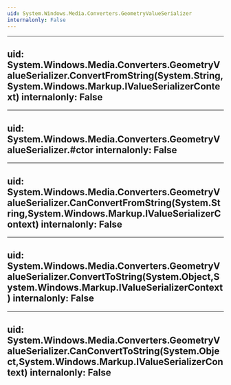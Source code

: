 ```yaml
---
uid: System.Windows.Media.Converters.GeometryValueSerializer
internalonly: False
---
```


---
uid: System.Windows.Media.Converters.GeometryValueSerializer.ConvertFromString(System.String,System.Windows.Markup.IValueSerializerContext)
internalonly: False
---

---
uid: System.Windows.Media.Converters.GeometryValueSerializer.#ctor
internalonly: False
---

---
uid: System.Windows.Media.Converters.GeometryValueSerializer.CanConvertFromString(System.String,System.Windows.Markup.IValueSerializerContext)
internalonly: False
---

---
uid: System.Windows.Media.Converters.GeometryValueSerializer.ConvertToString(System.Object,System.Windows.Markup.IValueSerializerContext)
internalonly: False
---

---
uid: System.Windows.Media.Converters.GeometryValueSerializer.CanConvertToString(System.Object,System.Windows.Markup.IValueSerializerContext)
internalonly: False
---
